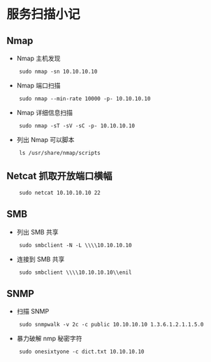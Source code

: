 # 服务扫描小记

## Nmap

- Nmap 主机发现

```
    sudo nmap -sn 10.10.10.10
```

-  Nmap 端口扫描

```
	sudo nmap --min-rate 10000 -p- 10.10.10.10
```
	
-  Nmap 详细信息扫描

```
    sudo nmap -sT -sV -sC -p- 10.10.10.10
```
    
-  列出 Nmap 可以脚本

```
    ls /usr/share/nmap/scripts
```

## Netcat 抓取开放端口横幅

```
    sudo netcat 10.10.10.10 22
```

## SMB

-  列出 SMB 共享

```
    sudo smbclient -N -L \\\\10.10.10.10
```

- 连接到 SMB 共享

```
    sudo smbclient \\\\10.10.10.10\\enil
```

## SNMP

- 扫描 SNMP

```
    sudo snmpwalk -v 2c -c public 10.10.10.10 1.3.6.1.2.1.1.5.0
```

- 暴力破解 nmp 秘密字符

```
    sudo onesixtyone -c dict.txt 10.10.10.10
```